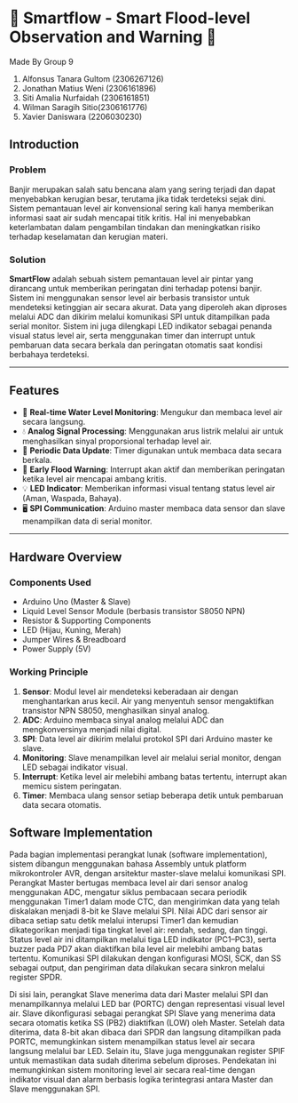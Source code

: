 # 🏡 Smartflow - Smart Flood-level Observation and Warning 🏡

Made By Group 9

1. Alfonsus Tanara Gultom (2306267126)
2. Jonathan Matius Weni (2306161896)
3. Siti Amalia Nurfaidah (2306161851)
4. Wilman Saragih Sitio(2306161776)
5. Xavier Daniswara (2206030230)



## Introduction

### Problem

Banjir merupakan salah satu bencana alam yang sering terjadi dan dapat menyebabkan kerugian besar, terutama jika tidak terdeteksi sejak dini. Sistem pemantauan level air konvensional sering kali hanya memberikan informasi saat air sudah mencapai titik kritis. Hal ini menyebabkan keterlambatan dalam pengambilan tindakan dan meningkatkan risiko terhadap keselamatan dan kerugian materi.

### Solution

**SmartFlow** adalah sebuah sistem pemantauan level air pintar yang dirancang untuk memberikan peringatan dini terhadap potensi banjir. Sistem ini menggunakan sensor level air berbasis transistor untuk mendeteksi ketinggian air secara akurat. Data yang diperoleh akan diproses melalui ADC dan dikirim melalui komunikasi SPI untuk ditampilkan pada serial monitor. Sistem ini juga dilengkapi LED indikator sebagai penanda visual status level air, serta menggunakan timer dan interrupt untuk pembaruan data secara berkala dan peringatan otomatis saat kondisi berbahaya terdeteksi.

---

## Features

- 📡 **Real-time Water Level Monitoring**: Mengukur dan membaca level air secara langsung.
- 💧 **Analog Signal Processing**: Menggunakan arus listrik melalui air untuk menghasilkan sinyal proporsional terhadap level air.
- 🔄 **Periodic Data Update**: Timer digunakan untuk membaca data secara berkala.
- 🚨 **Early Flood Warning**: Interrupt akan aktif dan memberikan peringatan ketika level air mencapai ambang kritis.
- 💡 **LED Indicator**: Memberikan informasi visual tentang status level air (Aman, Waspada, Bahaya).
- 🖥️ **SPI Communication**: Arduino master membaca data sensor dan slave menampilkan data di serial monitor.

---

## Hardware Overview

### Components Used

- Arduino Uno (Master & Slave)
- Liquid Level Sensor Module (berbasis transistor S8050 NPN)
- Resistor & Supporting Components
- LED (Hijau, Kuning, Merah)
- Jumper Wires & Breadboard
- Power Supply (5V)

### Working Principle

1. **Sensor**: Modul level air mendeteksi keberadaan air dengan menghantarkan arus kecil. Air yang menyentuh sensor mengaktifkan transistor NPN S8050, menghasilkan sinyal analog.
2. **ADC**: Arduino membaca sinyal analog melalui ADC dan mengkonversinya menjadi nilai digital.
3. **SPI**: Data level air dikirim melalui protokol SPI dari Arduino master ke slave.
4. **Monitoring**: Slave menampilkan level air melalui serial monitor, dengan LED sebagai indikator visual.
5. **Interrupt**: Ketika level air melebihi ambang batas tertentu, interrupt akan memicu sistem peringatan.
6. **Timer**: Membaca ulang sensor setiap beberapa detik untuk pembaruan data secara otomatis.

## Software Implementation

Pada bagian implementasi perangkat lunak (software implementation), sistem dibangun menggunakan bahasa Assembly untuk platform mikrokontroler AVR, dengan arsitektur master-slave melalui komunikasi SPI. Perangkat Master bertugas membaca level air dari sensor analog menggunakan ADC, mengatur siklus pembacaan secara periodik menggunakan Timer1 dalam mode CTC, dan mengirimkan data yang telah diskalakan menjadi 8-bit ke Slave melalui SPI. Nilai ADC dari sensor air dibaca setiap satu detik melalui interupsi Timer1 dan kemudian dikategorikan menjadi tiga tingkat level air: rendah, sedang, dan tinggi. Status level air ini ditampilkan melalui tiga LED indikator (PC1–PC3), serta buzzer pada PD7 akan diaktifkan bila level air melebihi ambang batas tertentu. Komunikasi SPI dilakukan dengan konfigurasi MOSI, SCK, dan SS sebagai output, dan pengiriman data dilakukan secara sinkron melalui register SPDR.

Di sisi lain, perangkat Slave menerima data dari Master melalui SPI dan menampilkannya melalui LED bar (PORTC) dengan representasi visual level air. Slave dikonfigurasi sebagai perangkat SPI Slave yang menerima data secara otomatis ketika SS (PB2) diaktifkan (LOW) oleh Master. Setelah data diterima, data 8-bit akan dibaca dari SPDR dan langsung ditampilkan pada PORTC, memungkinkan sistem menampilkan status level air secara langsung melalui bar LED. Selain itu, Slave juga menggunakan register SPIF untuk memastikan data sudah diterima sebelum diproses. Pendekatan ini memungkinkan sistem monitoring level air secara real-time dengan indikator visual dan alarm berbasis logika terintegrasi antara Master dan Slave menggunakan SPI.



